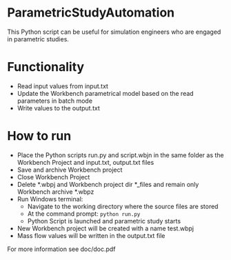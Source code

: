 # ParametricStudyAutomation
This Python script can be useful for simulation engineers who are engaged in parametric studies.

# Functionality
- Read input values from input.txt
- Update the Workbench parametrical model based on the read parameters in batch mode
- Write values to the output.txt

# How to run
- Place the Python scripts run.py and script.wbjn in the same folder as the Workbench Project and input.txt, output.txt files
- Save and archive Workbench project
- Close Workbench Project
- Delete *.wbpj and Workbench project dir *_files and remain only Workbench archive *.wbpz
- Run Windows terminal:
  - Navigate to the working directory where the source files are stored
  - At the command prompt: `python run.py`
  - Python Script is launched and parametric study starts
- New Workbench project will be created with a name test.wbpj
- Mass flow values will be written in the output.txt file


For more information see doc/doc.pdf
